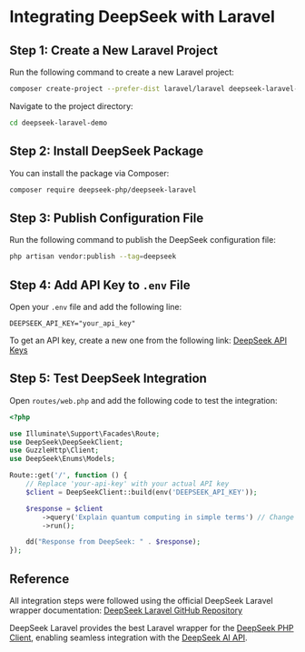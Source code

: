 # Integrating DeepSeek with Laravel

## Step 1: Create a New Laravel Project
Run the following command to create a new Laravel project:

```bash
composer create-project --prefer-dist laravel/laravel deepseek-laravel-demo
```

Navigate to the project directory:

```bash
cd deepseek-laravel-demo
```

## Step 2: Install DeepSeek Package
You can install the package via Composer:

```bash
composer require deepseek-php/deepseek-laravel
```

## Step 3: Publish Configuration File
Run the following command to publish the DeepSeek configuration file:

```bash
php artisan vendor:publish --tag=deepseek
```

## Step 4: Add API Key to `.env` File
Open your `.env` file and add the following line:

```env
DEEPSEEK_API_KEY="your_api_key"
```

To get an API key, create a new one from the following link:
[DeepSeek API Keys](https://platform.deepseek.com/api_keys)

## Step 5: Test DeepSeek Integration
Open `routes/web.php` and add the following code to test the integration:

```php
<?php

use Illuminate\Support\Facades\Route;
use DeepSeek\DeepSeekClient;
use GuzzleHttp\Client;
use DeepSeek\Enums\Models;

Route::get('/', function () {
    // Replace 'your-api-key' with your actual API key
    $client = DeepSeekClient::build(env('DEEPSEEK_API_KEY'));

    $response = $client
        ->query('Explain quantum computing in simple terms') // Change the message as needed
        ->run();

    dd("Response from DeepSeek: " . $response);
});
```

## Reference
All integration steps were followed using the official DeepSeek Laravel wrapper documentation:
[DeepSeek Laravel GitHub Repository](https://github.com/deepseek-php/deepseek-laravel/blob/master/README.md)

DeepSeek Laravel provides the best Laravel wrapper for the [DeepSeek PHP Client](https://github.com/deepseek-php/deepseek-php-client), enabling seamless integration with the [DeepSeek AI API](https://www.deepseek.com/).
